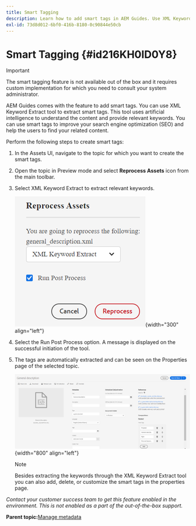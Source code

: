 ```yaml
---
title: Smart Tagging
description: Learn how to add smart tags in AEM Guides. Use XML Keyword Extract tool to extract relevant keywords.
exl-id: 73d8d012-6bf0-416b-8180-0c90844e50cb
---
```

# Smart Tagging {#id216KH0ID0Y8}

>[!IMPORTANT]
>
> The smart tagging feature is not available out of the box and it requires custom implementation for which you need to consult your system administrator.

AEM Guides comes with the feature to add smart tags. You can use XML Keyword Extract tool to extract smart tags. This tool uses artificial intelligence to understand the content and provide relevant keywords. You can use smart tags to improve your search engine optimization \(SEO\) and help the users to find your related content.

Perform the following steps to create smart tags:

1.  In the Assets UI, navigate to the topic for which you want to create the smart tags.
1.  Open the topic in Preview mode and select **Reprocess Assets** icon from the main toolbar.
1.  Select XML Keyword Extract to extract relevant keywords.

    ![](images/smart-tag-reprocess-asset.png){width="300" align="left"}

1.  Select the Run Post Process option. A message is displayed on the successful initiation of the tool.
1.  The tags are automatically extracted and can be seen on the Properties page of the selected topic.

    ![](images/properties-smart-tags.png){width="800" align="left"}

    >[!NOTE]
    >
    > Besides extracting the keywords through the XML Keyword Extract tool you can also add, delete, or customize the smart tags in the properties page.


*Contact your customer success team to get this feature enabled in the environment. This is not enabled as a part of the out-of-the-box support.*

**Parent topic:**[Manage metadata](manage-metadata.md)
